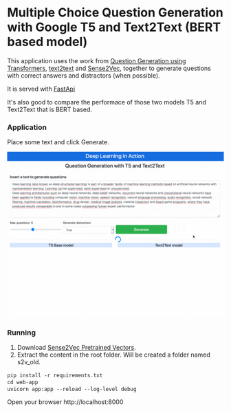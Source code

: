 # Multiple Choice Question Generation with Google T5 and Text2Text (BERT based model)
This application uses the work from [Question Generation using Transformers](https://github.com/patil-suraj/question_generation), [text2text](https://github.com/artitw/text2text) and [Sense2Vec](https://github.com/explosion/sense2vec), together to generate questions with correct answers and distractors (when possible).

It is served with [FastApi](https://fastapi.tiangolo.com)

It's also good to compare the performace of those two models T5 and Text2Text that is BERT based.


### Application
Place some text and click Generate.


![question_generation](demo.gif)

### Running 
1. Download [Sense2Vec Pretrained Vectors](https://github.com/explosion/sense2vec/releases/download/v1.0.0/s2v_reddit_2015_md.tar.gz).
2. Extract the content in the root folder. Will be created a folder named s2v_old.

```
pip install -r requirements.txt
cd web-app
uvicorn app:app --reload --log-level debug
```

Open your browser http://localhost:8000


